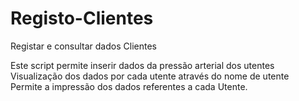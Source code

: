 # Registo-Clientes
Registar e consultar dados Clientes

Este script permite inserir dados da pressão arterial dos utentes  
Visualização dos dados por cada utente através do nome de utente  
Permite a impressão dos dados referentes a cada Utente.  
